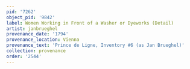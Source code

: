 ```yaml
---
pid: '7262'
object_pid: '9842'
label: Women Working in Front of a Washer or Dyeworks (Detail)
artist: janbrueghel
provenance_date: '1794'
provenance_location: Vienna
provenance_text: 'Prince de Ligne, Inventory #6 (as Jan Brueghel)'
collection: provenance
order: '2544'
---
```

